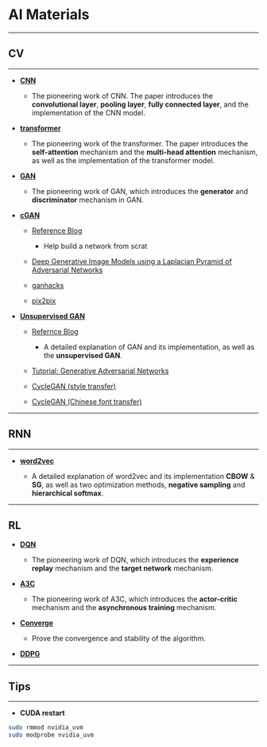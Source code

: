 # AI Materials

----

## CV

----

- [**CNN**](https://arxiv.org/abs/1409.1556)

    - The pioneering work of CNN. The paper introduces the **convolutional layer**, **pooling layer**, **fully connected layer**, and the implementation of the CNN model.

- [**transformer**](https://arxiv.org/abs/1706.03762)

    - The pioneering work of the transformer. The paper introduces the **self-attention** mechanism and the **multi-head attention** mechanism, as well as the implementation of the transformer model.

- [**GAN**](https://arxiv.org/abs/1406.2661)

    - The pioneering work of GAN, which introduces the **generator** and **discriminator** mechanism in GAN.

- [**cGAN**](https://arxiv.org/abs/1411.1784)

    - [Reference Blog](https://machinelearningmastery.com/how-to-develop-a-conditional-generative-adversarial-network-from-scratch/)
    
        - Help build a network from scrat 


    - [Deep Generative Image Models using a Laplacian Pyramid of Adversarial Networks](https://arxiv.org/pdf/1506.05751)

    - [ganhacks](https://github.com/soumith/ganhacks)
    
    - [pix2pix](https://arxiv.org/abs/1611.07004) 

- [**Unsupervised GAN**](https://arxiv.org/abs/1511.06434)

    - [Refernce Blog](https://machinelearningmastery.com/what-are-generative-adversarial-networks-gans/)
    
        - A detailed explanation of GAN and its implementation, as well as the **unsupervised GAN**.
        
    - [Tutorial: Generative Adversarial Networks](https://arxiv.org/abs/1701.00160) 
    
    - [CycleGAN (style transfer)](https://arxiv.org/pdf/1703.10593)
    
    - [CycleGAN (Chinese font transfer)](https://arxiv.org/pdf/1801.08624.pdf) 

----

## RNN

----

- [**word2vec**](https://arxiv.org/abs/1411.2738)

    - A detailed explanation of word2vec and its implementation **CBOW** & **SG**, as well as two optimization methods, **negative sampling** and **hierarchical softmax**. 

----

## RL

- [**DQN**](https://arxiv.org/abs/1312.5602)

    - The pioneering work of DQN, which introduces the **experience replay** mechanism and the **target network** mechanism.

- [**A3C**](https://arxiv.org/abs/1602.01783)

    - The pioneering work of A3C, which introduces the **actor-critic** mechanism and the **asynchronous training** mechanism.

- [**Converge**](https://arxiv.org/pdf/2111.11004) 

    - Prove the convergence and stability of the algorithm.

- [**DDPG**](https://arxiv.org/abs/1509.02971)

----

## Tips

----

- **CUDA restart**

```bash linenums="1"
sudo rmmod nvidia_uvm
sudo modprobe nvidia_uvm
```